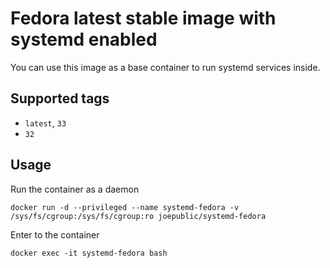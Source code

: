 # Fedora latest stable image with systemd enabled

You can use this image as a base container to run systemd services inside.

## Supported tags
 - `latest`, `33`
 - `32`

## Usage

Run the container as a daemon

`docker run -d --privileged --name systemd-fedora -v /sys/fs/cgroup:/sys/fs/cgroup:ro joepublic/systemd-fedora`

Enter to the container

`docker exec -it systemd-fedora bash`
